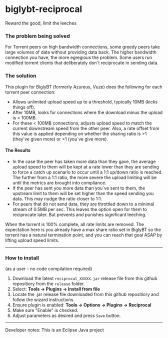 # biglybt-reciprocal
Reward the good, limit the leeches

### The problem being solved

For Torrent peers on high bandwidth connections, some greedy peers take large volumes of data without providing data back.  The higher bandwidth connection you have, the more egregious the problem.  Some users run modified torrent clients that deliberately don`t reciprocate in sending data.

### The solution

This plugin for BiglyBT (formerly Azureus, Vuze) does the following for each torrent peer connection:

- Allows unlimited upload speed up to a threshold, typically 10MB (kicks things off).
- After 10MB, looks for connections where the download minus the upload is < 100MB.
- For these < 100MB connections, adjusts upload speed to match the current downstream speed from the other peer.  Also, a rate offset from this value is applied depending on whether the sharing ratio is >1 (they've given more) or <1 (you`ve give more).  

#### The Results
- In the case the peer has taken more data than they gave, the average upload speed to them will be kept at a rate lower than they are sending to force a catch up scenario to occur until a 1:1 up/down ratio is reached.  The further from a 1:1 ratio, the more severe the upload limiting will be until the metrics  are brought into compliance.
- If the peer has sent you more data than you`ve sent to them, the upstream limit to them will be set higher than the speed sending you data.  This may nudge the ratio closer to 1:1.
- For peers that do not send data, they are throttled down to a minimal stream of 0.5MB per sec.  This leaves the option open for them to reciprocate later.  But prevents and punishes significant leeching.

When the torrent is 100% complete, all rate limits are removed.  The expectation here is you already have a max share ratio set in BiglyBT so the torrent has a natural termination point, and you can reach that goal ASAP by lifting upload speed limits.

------------

### How to install 
(as a user - no code compilation required)

1. Download the latest `reciprocal_XXXXX.jar` release file from this github repositiory from the `release` folder.
2. Select: **Tools -> Plugins -> Install from file**
3. Locate the .jar release file downloaded from this github repositiory and follow the wizard instructions.
4. Ensure plugin is enabled: **Tools -> Options -> Plugins -> Reciprocal**
5. Make sure "Enable" is checked.
6. Adjust parameters as desired and press `Save` button.

------------

Developer notes:
This is an Eclipse Java project
